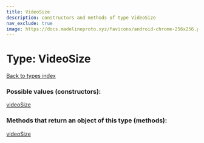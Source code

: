 ```yaml
---
title: VideoSize
description: constructors and methods of type VideoSize
nav_exclude: true
image: https://docs.madelineproto.xyz/favicons/android-chrome-256x256.png
---
```

# Type: VideoSize
[Back to types index](index.md)



### Possible values (constructors):

[videoSize](../constructors/videoSize.md)  



### Methods that return an object of this type (methods):



[videoSize](../constructors/videoSize.md)  

